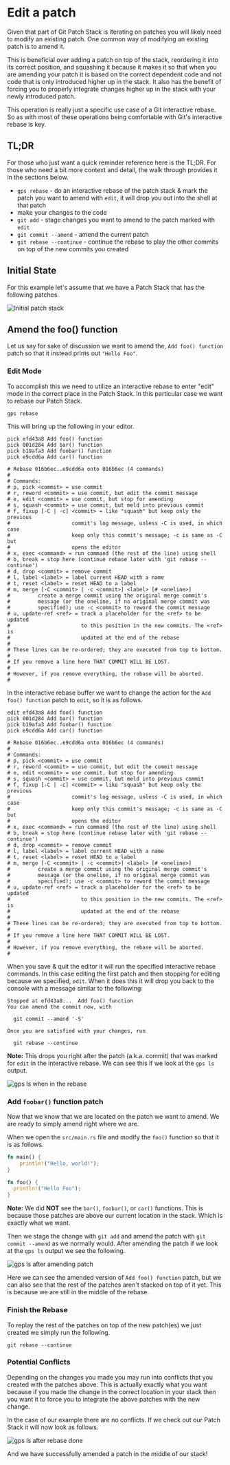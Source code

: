 # Edit a patch

Given that part of Git Patch Stack is iterating on patches you will likely need
to modify an existing patch. One common way of modifying an existing patch is
to amend it.

This is beneficial over adding a patch on top of the stack, reordering it into
its correct position, and squashing it because it makes it so that when you
are amending your patch it is based on the correct dependent code and not code
that is only introduced higher up in the stack. It also has the benefit of
forcing you to properly integrate changes higher up in the stack with your
newly introduced patch.

This operation is really just a specific use case of a Git interactive rebase.
So as with most of these operations being comfortable with Git's interactive
rebase is key.

## TL;DR

For those who just want a quick reminder reference here is the TL;DR. For those
who need a bit more context and detail, the walk through provides it in the
sections below.

- `gps rebase` - do an interactive rebase of the patch stack & mark the patch
  you want to amend with `edit`, it will drop you out into the shell at that
  patch
- make your changes to the code
- `git add` - stage changes you want to amend to the patch marked with `edit`
- `git commit --amend` - amend the current patch
- `git rebase --continue` - continue the rebase to play the other commits on
  top of the new commits you created

## Initial State

For this example let's assume that we have a Patch Stack that has the following
patches. 

![Initial patch stack](../images/guides/edit-a-patch/initial-patch-stack.png)

## Amend the foo() function

Let us say for sake of discussion we want to amend the, `Add foo() function`
patch so that it instead prints out `"Hello Foo"`.

### Edit Mode

To accomplish this we need to utilize an interactive rebase to enter "edit"
mode in the correct place in the Patch Stack. In this particular case we
want to rebase our Patch Stack.

```
gps rebase
```

This will bring up the following in your editor.

```
pick efd43a8 Add foo() function
pick 001d284 Add bar() function
pick b19afa3 Add foobar() function
pick e9cdd6a Add car() function

# Rebase 016b6ec..e9cdd6a onto 016b6ec (4 commands)
#
# Commands:
# p, pick <commit> = use commit
# r, reword <commit> = use commit, but edit the commit message
# e, edit <commit> = use commit, but stop for amending
# s, squash <commit> = use commit, but meld into previous commit
# f, fixup [-C | -c] <commit> = like "squash" but keep only the previous
#                    commit's log message, unless -C is used, in which case
#                    keep only this commit's message; -c is same as -C but
#                    opens the editor
# x, exec <command> = run command (the rest of the line) using shell
# b, break = stop here (continue rebase later with 'git rebase --continue')
# d, drop <commit> = remove commit
# l, label <label> = label current HEAD with a name
# t, reset <label> = reset HEAD to a label
# m, merge [-C <commit> | -c <commit>] <label> [# <oneline>]
#         create a merge commit using the original merge commit's
#         message (or the oneline, if no original merge commit was
#         specified); use -c <commit> to reword the commit message
# u, update-ref <ref> = track a placeholder for the <ref> to be updated
#                       to this position in the new commits. The <ref> is
#                       updated at the end of the rebase
#
# These lines can be re-ordered; they are executed from top to bottom.
#
# If you remove a line here THAT COMMIT WILL BE LOST.
#
# However, if you remove everything, the rebase will be aborted.
#
```

In the interactive rebase buffer we want to change the action for the `Add
foo() function` patch to `edit`, so it is as follows.

```
edit efd43a8 Add foo() function
pick 001d284 Add bar() function
pick b19afa3 Add foobar() function
pick e9cdd6a Add car() function

# Rebase 016b6ec..e9cdd6a onto 016b6ec (4 commands)
#
# Commands:
# p, pick <commit> = use commit
# r, reword <commit> = use commit, but edit the commit message
# e, edit <commit> = use commit, but stop for amending
# s, squash <commit> = use commit, but meld into previous commit
# f, fixup [-C | -c] <commit> = like "squash" but keep only the previous
#                    commit's log message, unless -C is used, in which case
#                    keep only this commit's message; -c is same as -C but
#                    opens the editor
# x, exec <command> = run command (the rest of the line) using shell
# b, break = stop here (continue rebase later with 'git rebase --continue')
# d, drop <commit> = remove commit
# l, label <label> = label current HEAD with a name
# t, reset <label> = reset HEAD to a label
# m, merge [-C <commit> | -c <commit>] <label> [# <oneline>]
#         create a merge commit using the original merge commit's
#         message (or the oneline, if no original merge commit was
#         specified); use -c <commit> to reword the commit message
# u, update-ref <ref> = track a placeholder for the <ref> to be updated
#                       to this position in the new commits. The <ref> is
#                       updated at the end of the rebase
#
# These lines can be re-ordered; they are executed from top to bottom.
#
# If you remove a line here THAT COMMIT WILL BE LOST.
#
# However, if you remove everything, the rebase will be aborted.
#
```

When you save & quit the editor it will run the specified interactive rebase
commands. In this case editing the first patch and then stopping for editing
because we specified, `edit`. When it does this it will drop you back to the
console with a message similar to the following:

```
Stopped at efd43a8...  Add foo() function
You can amend the commit now, with

  git commit --amend '-S'

Once you are satisfied with your changes, run

  git rebase --continue
```

**Note:** This drops you right after the patch (a.k.a. commit) that was marked
for `edit` in the interactive rebase. We can see this if we look at the `gps
ls` output.

![gps ls when in the rebase](../images/guides/edit-a-patch/gps-ls-in-rebase.png)

### Add `foobar()` function patch

Now that we know that we are located on the patch we want to amend. We are
ready to simply amend right where we are.

When we open the `src/main.rs` file and modify the `foo()` function so that it
is as follows.

```rust
fn main() {
    println!("Hello, world!");
}

fn foo() {
  println!("Hello Foo");
}
```

**Note:** We did **NOT** see the `bar()`, `foobar()`, or `car()` functions.
This is because those patches are above our current location in the stack.
Which is exactly what we want.

Then we stage the change with `git add` and amend the patch with `git commit
--amend` as we normally would. After amending the patch if we look at the `gps
ls` output we see the following.

![gps ls after amending patch](../images/guides/edit-a-patch/gps-ls-after-amend.png)

Here we can see the amended version of `Add foo() function` patch, but we can
also see that the rest of the patches aren't stacked on top of it yet. This is
because we are still in the middle of the rebase.

### Finish the Rebase

To replay the rest of the patches on top of the new patch(es) we just created
we simply run the following.

```
git rebase --continue
```

### Potential Conflicts

Depending on the changes you made you may run into conflicts that you created
with the patches above. This is actually exactly what you want because if you
made the change in the correct location in your stack then you want it to force
you to integrate the above patches with the new change.

In the case of our example there are no conflicts.
If we check out our Patch Stack it will now look as follows.

![gps ls after rebase done](../images/guides/edit-a-patch/gps-ls-rebase-done.png)

And we have successfully amended a patch in the middle of our stack!
